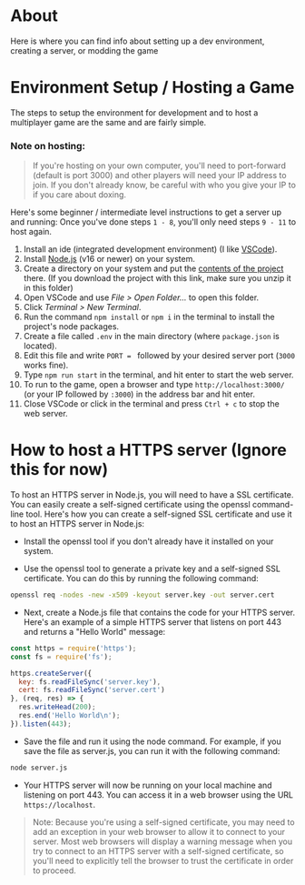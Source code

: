 # About
Here is where you can find info about setting up a dev environment, creating a server, or modding the game

# Environment Setup / Hosting a Game
The steps to setup the environment for development and to host a multiplayer game are the same and are fairly simple.

### Note on hosting:
> If you're hosting on your own computer, you'll need to port-forward (default is port 3000) and other players will need your IP address to join. If you don't already know, be careful with who you give your IP to if you care about doxing.

Here's some beginner / intermediate level instructions to get a server up and running:
Once you've done steps `1 - 8`, you'll only need steps `9 - 11` to host again.

1. Install an ide (integrated development environment) (I like [VSCode](https://code.visualstudio.com/download)).
2. Install [Node.js](https://nodejs.org/en/download/) (v16 or newer) on your system.
3. Create a directory on your system and put the [contents of the project](https://github.com/CaperCube/CaperCore/archive/refs/heads/master.zip) there. (If you download the project with this link, make sure you unzip it in this folder)
4. Open VSCode and use *File > Open Folder...* to open this folder.
5. Click *Terminal > New Terminal*.
6. Run the command `npm install` or `npm i` in the terminal to install the project's node packages.
7. Create a file called `.env` in the main directory (where `package.json` is located).
8. Edit this file and write `PORT = ` followed by your desired server port (`3000` works fine).
9. Type `npm run start` in the terminal, and hit enter to start the web server.
10. To run to the game, open a browser and type `http://localhost:3000/` (or your IP followed by `:3000`) in the address bar and hit enter.
11. Close VSCode or click in the terminal and press `Ctrl + c` to stop the web server.


# How to host a HTTPS server (Ignore this for now)

To host an HTTPS server in Node.js, you will need to have a SSL certificate. You can easily create a self-signed certificate using the openssl command-line tool. Here's how you can create a self-signed SSL certificate and use it to host an HTTPS server in Node.js:

- Install the openssl tool if you don't already have it installed on your system.

- Use the openssl tool to generate a private key and a self-signed SSL certificate. You can do this by running the following command:

```sh
openssl req -nodes -new -x509 -keyout server.key -out server.cert
```

- Next, create a Node.js file that contains the code for your HTTPS server. Here's an example of a simple HTTPS server that listens on port 443 and returns a "Hello World" message:

```javascript
const https = require('https');
const fs = require('fs');

https.createServer({
  key: fs.readFileSync('server.key'),
  cert: fs.readFileSync('server.cert')
}, (req, res) => {
  res.writeHead(200);
  res.end('Hello World\n');
}).listen(443);
```

- Save the file and run it using the node command. For example, if you save the file as server.js, you can run it with the following command:

```sh
node server.js
```

- Your HTTPS server will now be running on your local machine and listening on port 443. You can access it in a web browser using the URL `https://localhost`.

> Note: Because you're using a self-signed certificate, you may need to add an exception in your web browser to allow it to connect to your server. Most web browsers will display a warning message when you try to connect to an HTTPS server with a self-signed certificate, so you'll need to explicitly tell the browser to trust the certificate in order to proceed.
